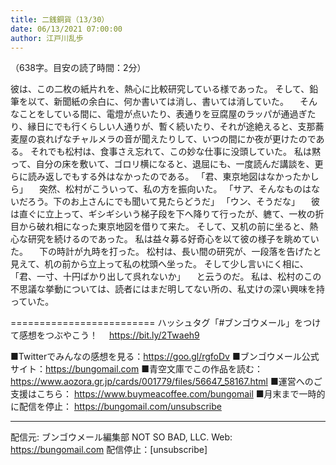 ```yaml
---
title: 二銭銅貨（13/30）
date: 06/13/2021 07:00:00
author: 江戸川乱歩
---
```


（638字。目安の読了時間：2分）

彼は、この二枚の紙片れを、熱心に比較研究している様であった。
そして、鉛筆を以て、新聞紙の余白に、何か書いては消し、書いては消していた。
　そんなことをしている間に、電燈が点いたり、表通りを豆腐屋のラッパが通過ぎたり、縁日にでも行くらしい人通りが、暫く続いたり、それが途絶えると、支那蕎麦屋の哀れげなチャルメラの音が聞えたりして、いつの間にか夜が更けたのである。
それでも松村は、食事さえ忘れて、この妙な仕事に没頭していた。
私は黙って、自分の床を敷いて、ゴロリ横になると、退屈にも、一度読んだ講談を、更らに読み返しでもする外はなかったのである。
「君、東京地図はなかったかしら」
　突然、松村がこういって、私の方を振向いた。
「サア、そんなものはないだろう。下のお上さんにでも聞いて見たらどうだ」
「ウン、そうだな」
　彼は直ぐに立上って、ギシギシいう梯子段を下へ降りて行ったが、軈て、一枚の折目から破れ相になった東京地図を借りて来た。
そして、又机の前に坐ると、熱心な研究を続けるのであった。
私は益々募る好奇心を以て彼の様子を眺めていた。
　下の時計が九時を打った。
松村は、長い間の研究が、一段落を告げたと見えて、机の前から立上って私の枕頭へ坐った。
そして少し言いにく相に、
「君、一寸、十円ばかり出して呉れないか」
　と云うのだ。
私は、松村のこの不思議な挙動については、読者にはまだ明してない所の、私丈けの深い興味を持っていた。

=========================
ハッシュタグ「#ブンゴウメール」をつけて感想をつぶやこう！　
https://bit.ly/2Twaeh9

■Twitterでみんなの感想を見る：https://goo.gl/rgfoDv
■ブンゴウメール公式サイト：https://bungomail.com
■青空文庫でこの作品を読む：https://www.aozora.gr.jp/cards/001779/files/56647_58167.html
■運営へのご支援はこちら： https://www.buymeacoffee.com/bungomail
■月末まで一時的に配信を停止： https://bungomail.com/unsubscribe

-------
配信元: ブンゴウメール編集部
NOT SO BAD, LLC.
Web: https://bungomail.com
配信停止：[unsubscribe]

